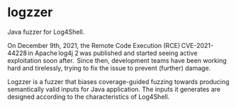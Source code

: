 # logzzer
Java fuzzer for Log4Shell.

On December 9th, 2021, the Remote Code Execution (RCE) CVE-2021-44228 in Apache log4j 2 was published and started seeing active exploitation soon after.  Since then, development teams have been working hard and tirelessly, trying to fix the issue to prevent (further) damage.

Logzzer is a fuzzer that biases coverage-guided fuzzing towards producing semantically valid inputs for Java application. The inputs it generates are designed according to the characteristics of Log4Shell. 
